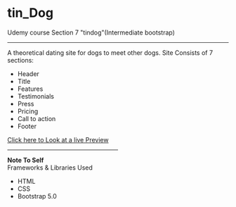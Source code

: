 # tin_Dog
Udemy course Section 7 "tindog"(Intermediate bootstrap)
<hr>
A theoretical dating site for dogs to meet other dogs. 
Site Consists of 7 sections:
<ul>
  <li>Header</li>
  <li>Title</li>
  <li>Features</li>
  <li>Testimonials</li>
  <li>Press</li>
  <li>Pricing</li>
  <li>Call to action</li>
  <li>Footer</li>
</ul>
<a href="https://ezmod66.github.io/tin_Dog/"> Click here to Look at a live Preview</a>

<hr style="width:50%;text-align:center;>

<hr style="width:50%;text-align:center;>
 <strong>Note To Self</strong><br>Frameworks & Libraries Used
<ul>
    <li>HTML</li>
    <li>CSS</li>
    <li>Bootstrap 5.0</li>
</ul>
